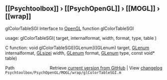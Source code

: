 ## [[Psychtoolbox]] &#8250; [[PsychOpenGL]] &#8250; [[MOGL]] &#8250; [[wrap]]

glColorTableSGI  Interface to [OpenGL](OpenGL) function glColorTableSGI  
  
usage:  glColorTableSGI( target, internalformat, width, format, type, table )  
  
C function:  void glColorTableSGI[(GLenum]((GLenum) target, [GLenum](GLenum) internalformat, [GLsizei](GLsizei) width, [GLenum](GLenum) format, [GLenum](GLenum) type, const void\* table)  




<div class="code_header" style="text-align:right;">
  <span style="float:left;">Path&nbsp;&nbsp;</span> <span class="counter">Retrieve <a href=
  "https://raw.github.com/Psychtoolbox-3/Psychtoolbox-3/beta/Psychtoolbox/PsychOpenGL/MOGL/wrap/glColorTableSGI.m">current version from GitHub</a> | View <a href=
  "https://github.com/Psychtoolbox-3/Psychtoolbox-3/commits/beta/Psychtoolbox/PsychOpenGL/MOGL/wrap/glColorTableSGI.m">changelog</a></span>
</div>
<div class="code">
  <code>Psychtoolbox/PsychOpenGL/MOGL/wrap/glColorTableSGI.m</code>
</div>

